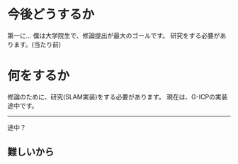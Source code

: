 # 今後どうするか
第一に...
僕は大学院生で、修論提出が最大のゴールです。
研究をする必要があります。(当たり前)

# 何をするか
修論のために、研究(SLAM実装)をする必要があります。
現在は、G-ICPの実装途中です。

------------
途中？
## 難しいから

